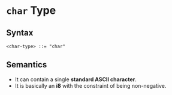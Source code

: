 # `char` Type

## Syntax

```
<char-type> ::= "char"
```

## Semantics

- It can contain a single **standard ASCII character**.
- It is basically an **i8** with the constraint of being non-negative.
